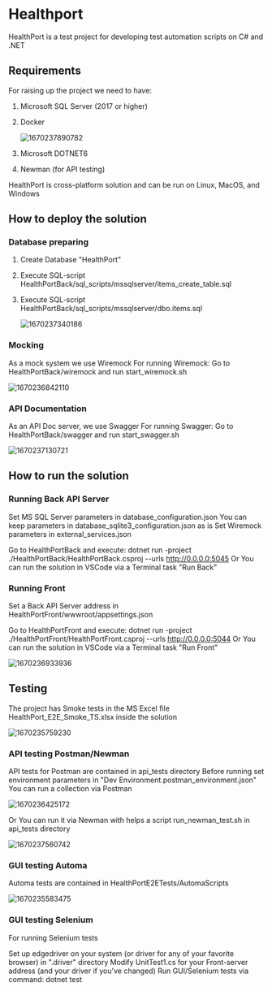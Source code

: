 # Healthport

HealthPort is a test project for developing test automation scripts on C# and .NET

## Requirements

For raising up the project we need to have:

1. Microsoft SQL Server (2017 or higher)
2. Docker

   ![1670237890782](image/README/1670237890782.png)
3. Microsoft DOTNET6
4. Newman (for API testing)

HealthPort is cross-platform solution and can be run on Linux, MacOS, and Windows

## How to deploy the solution

### Database preparing

1. Create Database "HealthPort"
2. Execute SQL-script HealthPortBack/sql_scripts/mssqlserver/items_create_table.sql
3. Execute SQL-script HealthPortBack/sql_scripts/mssqlserver/dbo.items.sql

   ![1670237340186](image/README/1670237340186.png)

### Mocking

As a mock system we use Wiremock
For running Wiremock:
Go to HealthPortBack/wiremock and run start_wiremock.sh

![1670236842110](image/README/1670236842110.png)

### API Documentation

As an API Doc server, we use Swagger
For running Swagger:
Go to HealthPortBack/swagger and run start_swagger.sh

![1670237130721](image/README/1670237130721.png)

## How to run the solution

### Running Back API Server

Set MS SQL Server parameters in database_configuration.json
You can keep parameters in database_sqlite3_configuration.json as is
Set Wiremock parameters in external_services.json

Go to HealthPortBack and execute:
dotnet run -project ./HealthPortBack/HealthPortBack.csproj --urls http://0.0.0.0:5045
Or
You can run the solution in VSCode via a Terminal task "Run Back"

### Running Front

Set a Back API Server address in HealthPortFront/wwwroot/appsettings.json

Go to HealthPortFront and execute:
dotnet run -project ./HealthPortFront/HealthPortFront.csproj --urls http://0.0.0.0:5044
Or
You can run the solution in VSCode via a Terminal task "Run Front"

![1670236933936](image/README/1670236933936.png)

## Testing

The project has Smoke tests in the MS Excel file HealthPort_E2E_Smoke_TS.xlsx inside the solution

![1670235759230](image/README/1670235759230.png)

### API testing Postman/Newman

API tests for Postman are contained in api_tests directory
Before running set environment parameters in "Dev Environment.postman_environment.json"
You can run a collection via Postman

![1670236425172](image/README/1670236425172.png)

Or
You can run it via Newman with helps a script run_newman_test.sh in api_tests directory

![1670237560742](image/README/1670237560742.png)

### GUI testing Automa

Automa tests are contained in HealthPortE2ETests/AutomaScripts

![1670235583475](image/README/1670235583475.png)

### GUI testing Selenium

For running Selenium tests

Set up edgedriver on your system (or driver for any of your favorite browser) in ".driver" directory
Modify UnitTest1.cs for your Front-server address (and your driver if you've changed)
Run GUI/Selenium tests via command:
dotnet test
